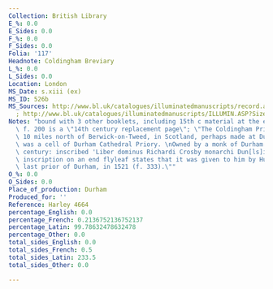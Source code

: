 ```yaml
---
Collection: British Library
E_%: 0.0
E_Sides: 0.0
F_%: 0.0
F_Sides: 0.0
Folia: '117'
Headnote: Coldingham Breviary
L_%: 0.0
L_Sides: 0.0
Location: London
MS_Date: s.xiii (ex)
MS_ID: 526b
MS_Sources: http://www.bl.uk/catalogues/illuminatedmanuscripts/record.asp?MSID=8787&CollID=8&NStart=4664
  ; http://www.bl.uk/catalogues/illuminatedmanuscripts/ILLUMIN.ASP?Size=mid&IllID=28668
Notes: "bound with 3 other booklets, including 15th c material at the end (ff. 320-332v);\
  \ f. 200 is a \"14th century replacement page\"; \"The Coldingham Priory, about\
  \ 10 miles north of Berwick-on-Tweed, in Scotland, perhaps made at Durham: the abbey\
  \ was a cell of Durham Cathedral Priory. \nOwned by a monk of Durham in the 16th\
  \ century: inscribed 'Liber dominus Richardi Crosby monarchi Dun[ls]i' (f. 9). An\
  \ inscription on an end flyleaf states that it was given to him by Hugh Whitehede,\
  \ last prior of Durham, in 1521 (f. 333).\""
O_%: 0.0
O_Sides: 0.0
Place_of_production: Durham
Produced_for: ''
Reference: Harley 4664
percentage_English: 0.0
percentage_French: 0.2136752136752137
percentage_Latin: 99.78632478632478
percentage_Other: 0.0
total_sides_English: 0.0
total_sides_French: 0.5
total_sides_Latin: 233.5
total_sides_Other: 0.0

---
```

